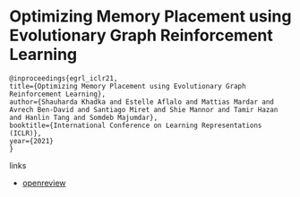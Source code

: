 # Optimizing Memory Placement using Evolutionary Graph Reinforcement Learning

```
@inproceedings{egrl_iclr21,
title={Optimizing Memory Placement using Evolutionary Graph Reinforcement Learning},
author={Shauharda Khadka and Estelle Aflalo and Mattias Mardar and Avrech Ben-David and Santiago Miret and Shie Mannor and Tamir Hazan and Hanlin Tang and Somdeb Majumdar},
booktitle={International Conference on Learning Representations (ICLR)},
year={2021}
}
```

links
- [openreview](https://openreview.net/forum?id=-6vS_4Kfz0)
